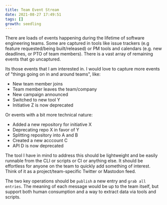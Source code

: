 ```yaml
---
title: Team Event Stream
date: 2021-08-27 17:49:51
tags: []
growth: seedling
---
```


There are loads of events happening during the lifetime of software engineering teams.
Some are captured in tools like issue trackers (e.g feature requested/being built/released)
or PM tools and calendars (e.g. new deadlines, or PTO of team members).
There is a vast array of remaining events that go uncaptured.

Its those events that I am interested in.
I would love to capture more events of "things going on in and around teams", like:
* New team member joins
* Team member leaves the team/company
* New campaign announced
* Switched to new tool Y
* Initiative Z is now deprecated

Or events with a bit more technical nature:
* Added a new repository for initiative X
* Deprecating repo X in favor of Y
* Splitting repository into A and B
* Created a new acccount C
* API D is now deprecated

The tool I have in mind to address this should be lightweight and be easily
runnable from the CLI or scripts or CI or anything else.
It should be effortless for anyone on the team to quickly add something of interest.
Think of it as a project/team-specific Twitter or Mastodon feed.

The two key operations should be `publish` a new entry and `grab all entries`.
The meaning of each message would be up to the team itself, but support both human consumption
and a way to extract data via tools and scripts.


